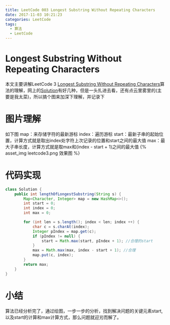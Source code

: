```yaml
---
title: LeetCode 003 Longest Substring Without Repeating Characters
date: 2017-11-03 10:21:23
categories: LeetCode
tags:
  - 算法
  - LeetCode
---
```


# Longest Substring Without Repeating Characters

本文主要讲解LeetCode 3 [Longest Substring Without Repeating Characters](https://leetcode.com/problems/longest-substring-without-repeating-characters/description/)算法的理解，网上的[Solution](https://leetcode.com/problems/longest-substring-without-repeating-characters/solution/)有好几种，但是一头扎进去看，还有点云里雾里的(主要是我太菜)，所以搞个图来加深下理解，并记录下

# 图片理解

如下图
map：来存储字符的最新游标
index：遍历游标
start：最新子串的起始位置，计算方式就是取出index处字符上次记录的位置和start之间的最大值
max：最大子串长度，计算方式就是取max和(index - start + 1)之间的最大值
{% asset_img leetcode3.png 效果图 %}

# 代码实现

```java
class Solution {
    public int lengthOfLongestSubstring(String s) {
        Map<Character, Integer> map = new HashMap<>();
        int start = 0;
        int index = 0;
        int max = 0;

        for (int len = s.length(); index < len; index ++) {
            char c = s.charAt(index);
            Integer pIndex = map.get(c);
            if (pIndex != null) {
                start = Math.max(start, pIndex + 1); //合理的start
            }
            max = Math.max(max, index - start + 1); //合理
            map.put(c, index);
        }
        return max;
    }
}
```

# 小结

算法已经分析完了，通过绘图，一步一步的分析，找到解决问题的关键元素start,以及start的计算和max计算方式，那么问题就迎刃而解了。
